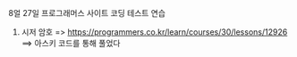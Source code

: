 8얼 27일 프로그래머스 사이트 코딩 테스트 연습   
1. 시저 암호 => https://programmers.co.kr/learn/courses/30/lessons/12926  
==> 아스키 코드를 통해 풀었다
